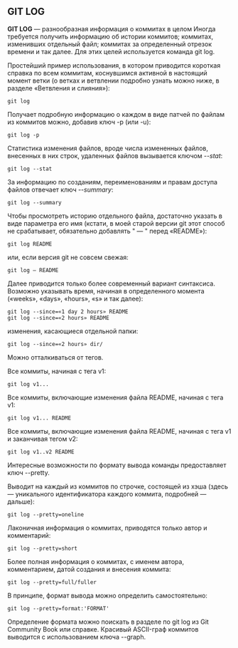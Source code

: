 ## GIT LOG

**GIT LOG** — разнообразная информация о коммитах в целом
Иногда требуется получить информацию об истории коммитов; коммитах, изменивших отдельный файл; коммитах за определенный отрезок времени и так далее. Для этих целей используется команда git log.

Простейший пример использования, в котором приводится короткая справка по всем коммитам, коснувшимся активной в настоящий момент ветки (о ветках и ветвлении подробно узнать можно ниже, в разделе «Ветвления и слияния»):
```
git log
```
Получает подробную информацию о каждом в виде патчей по файлам из коммитов можно, добавив ключ -p (или -u):
```
git log -p
```
Статистика изменения файлов, вроде числа измененных файлов, внесенных в них строк, удаленных файлов вызывается ключом *--stat*:
```
git log --stat
```
За информацию по созданиям, переименованиям и правам доступа файлов отвечает ключ *--summary*:
```
git log --summary
```
Чтобы просмотреть историю отдельного файла, достаточно указать в виде параметра его имя (кстати, в моей старой версии git этот способ не срабатывает, обязательно добавлять " — " перед «README»):
```
git log README
```
или, если версия git не совсем свежая:
```
git log — README
```
Далее приводится только более современный вариант синтаксиса. Возможно указывать время, начиная в определенного момента («weeks», «days», «hours», «s» и так далее):
```
git log --since=«1 day 2 hours» README
git log --since=«2 hours» README
```
изменения, касающиеся отдельной папки:
```
git log --since=«2 hours» dir/
```
Можно отталкиваться от тегов.

Все коммиты, начиная с тега v1:
```
git log v1...
```
Все коммиты, включающие изменения файла README, начиная с тега v1:
```
git log v1... README
```
Все коммиты, включающие изменения файла README, начиная с тега v1 и заканчивая тегом v2:
```
git log v1..v2 README
```
Интересные возможности по формату вывода команды предоставляет ключ --pretty.

Выводит на каждый из коммитов по строчке, состоящей из хэша (здесь — уникального идентификатора каждого коммита, подробней — дальше):
```
git log --pretty=oneline
```
Лаконичная информация о коммитах, приводятся только автор и комментарий:
```
git log --pretty=short
```
Более полная информация о коммитах, с именем автора, комментарием, датой создания и внесения коммита:
```
git log --pretty=full/fuller
```
В принципе, формат вывода можно определить самостоятельно:
```
git log --pretty=format:'FORMAT'
```
Определение формата можно поискать в разделе по git log из Git Community Book или справке. Красивый ASCII-граф коммитов выводится с использованием ключа --graph.